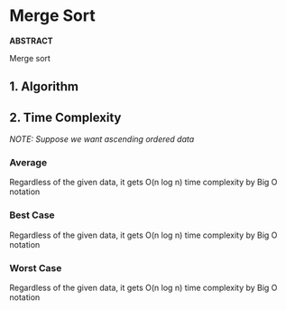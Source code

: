 # Merge Sort   

**ABSTRACT**

Merge sort   

## 1. Algorithm   


## 2. Time Complexity   
_NOTE: Suppose we want ascending ordered data_

### Average
Regardless of the given data, it gets O(n log n) time complexity by Big O notation

### Best Case
Regardless of the given data, it gets O(n log n) time complexity by Big O notation  

### Worst Case    
Regardless of the given data, it gets O(n log n) time complexity by Big O notation     


